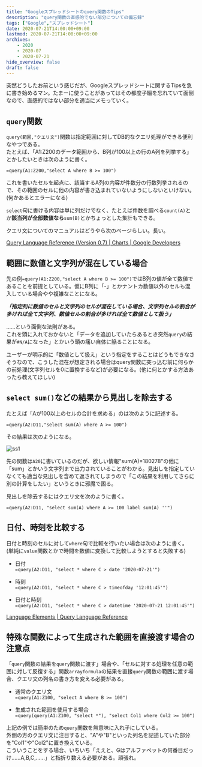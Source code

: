 ```yaml
---
title: "Googleスプレッドシートのquery関数のTips"
description: "query関数の直感的でない部分についての備忘録"
tags: ["Google","スプレッドシート"]
date: 2020-07-21T14:00:00+09:00
lastmod: 2020-07-21T14:00:00+09:00
archives:
    - 2020
    - 2020-07
    - 2020-07-21
hide_overview: false
draft: false
---
```


突然どうしたお前という感じだが、Googleスプレッドシートに関するTipsを急に書き始めるマン。たまーに使うことがあってはその都度子細を忘れていて面倒なので、直感的ではない部分を適当にメモっていく。

## ```query```関数

```query(範囲,"クエリ文")```関数は指定範囲に対してDB的なクエリ処理ができる便利なやつである。  
たとえば、「A1:Z200のデータ範囲から、B列が100以上の行のA列を列挙する」とかしたいときは次のように書く。

```=query(A1:Z200,"select A where B >= 100")```

これを書いたセルを起点に、該当するA列の内容が件数分の行数列挙されるので、その範囲のセルに他の内容が書き込まれていないようにしないといけない。(何かあるとエラーになる)

```select```句に書ける内容は単に列だけでなく、たとえば件数を調べる```count(A)```とか**該当列が全部数値なら**```sum(B)```とかちょっとした集計もできる。

クエリ文についてのマニュアルはどうやら次のページらしい。長い。

[Query Language Reference (Version 0.7) | Charts | Google Developers](https://developers.google.com/chart/interactive/docs/querylanguage)

## 範囲に数値と文字列が混在している場合

先の例```=query(A1:Z200,"select A where B >= 100")```ではB列の値が全て数値であることを前提としている。仮にB列に「-」とかナントカ数値以外のセルも混入している場合やや複雑なことになる。

***「指定列に数値のセルと文字列のセルが混在している場合、文字列セルの割合が多ければ全て文字列、数値セルの割合が多ければ全て数値として扱う」***

……という面倒な法則がある。  
これを頭に入れておかないと「データを追加していたらあるとき突然```query```の結果が```#N/A```になった」とかいう頭の痛い自体に陥ることになる。

ユーザーが明示的に「数値として扱え」という指定をすることはどうもできなさそうなので、こうした混在が想定される場合はquery関数に突っ込む前に何らかの前処理(文字列セルを0に置換するなど)が必要になる。(他に何とかする方法あったら教えてほしい)

## ```select sum()```などの結果から見出しを除去する

たとえば「Aが100以上のセルの合計を求める」のは次のように記述する。

```=query(A2:D11,"select sum(A) where A >= 100")```

その結果は次のようになる。

![ss1](/images/2020/07_21_00_01.png)

先の関数は```A20```に書いているのだが、欲しい情報"sum(A)=180278"の他に「sum」とかいう文字列まで出力されていることがわかる。見出しを指定していなくても適当な見出しを含めて返されてしまうので「この結果を利用してさらに別の計算をしたい」というときに邪魔で困る。

見出しを除去するにはクエリ文を次のように書く。

```=query(A2:D11, "select sum(A) where A >= 100 label sum(A) ''")```

## 日付、時刻を比較する

日付と時刻のセルに対して```where```句で比較を行いたい場合は次のように書く。  
(単純に```value```関数とかで時間を数値に変換して比較しようとすると失敗する)

- 日付  
    ```=query(A2:D11, "select * where C > date '2020-07-21'")```

- 時刻  
    ```=query(A2:D11, "select * where C > timeofday '12:01:45'")```

- 日付と時刻  
    ```=query(A2:D11, "select * where C > datetime '2020-07-21 12:01:45'")```

[Language Elements | Query Language Reference](https://developers.google.com/chart/interactive/docs/querylanguage#language-elements)

## 特殊な関数によって生成された範囲を直接渡す場合の注意点

「```query```関数の結果を```query```関数に渡す」場合や、「セルに対する処理を任意の範囲に対して反復する」関数```arrayformula```の結果を直接```query```関数の範囲に渡す場合、クエリ文の列名の書き方を変える必要がある。  

- 通常のクエリ文  
    ```=query(A1:Z100, "select A where B >= 100")```

- 生成された範囲を使用する場合  
    ```=query(query(A1:Z100, "select *"), "select Col1 where Col2 >= 100")```

上記の例では簡単のため```query```関数を無意味に入れ子にしている。  
外側の方のクエリ文に注目すると、"A"や"B"といった列名を記述していた部分を"Col1"や"Col2"に置き換えている。  
こういうことをする場合、いちいち「ええと、Gはアルファベットの何番目だっけ……A,B,C,……」と指折り数える必要がある。頑張れ。
